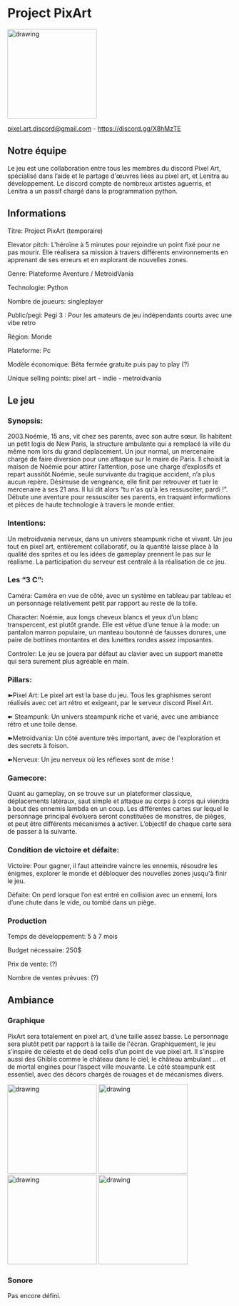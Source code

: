 # Project PixArt



<img src="https://cdn.discordapp.com/attachments/705371118759837697/809453637977243678/yWoUJZKHDOgNmP0U8r_PGDPCq03Xjjv0936JUSbbVocc4DO34XKuDIHJfVKWC-FI0E0-fHfK1Vprq8xFYGAkQ4xxwCunjQL4GHvd.png" alt="drawing" width="200"/>




pixel.art.discord@gmail.com  -  https://discord.gg/X8hMzTE

<h2>Notre équipe</h2>
Le jeu est une collaboration entre tous les membres du discord Pixel Art, spécialisé dans l’aide et le partage d'œuvres liées au pixel art, et Lenitra au développement. Le discord compte de nombreux artistes aguerris, et Lenitra a un passif chargé dans la programmation python.

<h2>Informations</h2>
<p>Titre: Project PixArt (temporaire)</p>
<p>Elevator pitch: L'héroïne à 5 minutes pour rejoindre un point fixé pour ne pas mourir. Elle réalisera sa mission à travers différents environnements en apprenant de ses erreurs et en explorant de nouvelles zones.</p>
<p>Genre: Plateforme Aventure / MetroidVania</p>
<p>Technologie: Python</p>
<p>Nombre de joueurs: singleplayer</p>
<p>Public/pegi: Pegi 3 : Pour les amateurs de jeu indépendants courts avec une vibe retro</p>
<p>Région: Monde</p>
<p>Plateforme: Pc</p>
<p>Modèle économique: Bêta fermée gratuite puis pay to play (?)</p>
<p>Unique selling points: pixel art - indie - metroidvania</p>

<h2>Le jeu</h2>

<h3>Synopsis:</h3>
<p>2003.Noémie, 15 ans, vit chez ses parents, avec son autre sœur. Ils habitent un petit logis de New Paris, la structure ambulante qui a remplacé la ville du même nom lors du grand deplacement. Un jour normal, un mercenaire chargé de faire diversion pour une attaque sur le maire de Paris. Il choisit la maison de Noémie pour attirer l’attention, pose une charge d’explosifs et repart aussitôt.Noémie, seule survivante du tragique accident, n’a plus aucun repère. Désireuse de vengeance, elle finit par retrouver et tuer le mercenaire à ses 21 ans. Il lui dit alors “tu n'as qu'à les ressusciter, pardi !”. Débute une aventure pour ressusciter ses parents, en traquant informations et pièces de haute technologie à travers le monde entier. </p>

<h3>Intentions:</h3>
<p>Un metroidvania nerveux, dans un univers steampunk riche et vivant. Un jeu tout en pixel art, entièrement collaboratif, ou la quantité laisse place à la qualité des sprites et ou les idées de gameplay prennent le pas sur le réalisme. La participation du serveur est centrale à la réalisation de ce jeu. </p>

<h3>Les “3 C”:</h3>
<p>Caméra: Caméra en vue de côté, avec un système en tableau par tableau et un personnage relativement petit par rapport au reste de la toile.</p>
<p>Character: Noémie, aux longs cheveux blancs et yeux d’un blanc transpercent, est plutôt grande. Elle est vêtue d’une tenue à la mode: un pantalon marron populaire, un manteau boutonné de fausses dorures, une paire de bottines montantes et des lunettes rondes assez imposantes.</p>
<p>Controler: Le jeu se jouera par défaut au clavier avec un support manette qui sera surement plus agréable en main.</p>

<h3>Pillars:</h3>
<p>➽Pixel Art: Le pixel art est la base du jeu. Tous les graphismes seront réalisés avec cet art rétro et exigeant, par le serveur discord Pixel Art.</p>
<p>➽ Steampunk: Un univers steampunk riche et varié, avec une ambiance rétro et une toile dense. </p>
<p>➽Metroidvania:  Un côté aventure très important, avec de l'exploration et des secrets à foison.</p>
<p>➽Nerveux: Un jeu nerveux où les réflexes sont de mise !</p>

<h3>Gamecore:</h3>
Quant au gameplay, on se trouve sur un plateformer classique, déplacements latéraux, saut simple et attaque au corps à corps qui viendra à bout des ennemis lambda en un coup. Les différentes cartes sur lequel le personnage principal évoluera seront constituées de monstres, de pièges, et peut être différents mécanismes à activer. L’objectif de chaque carte sera de passer à la suivante.

<h3>Condition de victoire et défaite:</h3>
<p>Victoire: Pour gagner, il faut atteindre vaincre les ennemis, résoudre les énigmes, explorer le monde et débloquer des nouvelles zones jusqu'à finir le jeu.</p>
<p>Défaite: On perd lorsque l’on est entré en collision avec un ennemi, lors d’une chute dans le vide, ou tombé dans un piège. </p>


<h3>Production</h3>
<p>Temps de développement: 5 à 7 mois</p>
<p>Budget nécessaire: 250$</p>
<p>Prix de vente: (?)</p>
<p>Nombre de ventes prévues: (?)</p>

<h2>Ambiance</h2>

<h3>Graphique</h3>
<p>PixArt sera totalement en pixel art, d’une taille assez basse. Le personnage sera plutôt petit par rapport à la taille de l'écran. Graphiquement, le jeu s’inspire de céleste et de dead cells d’un point de vue pixel art. Il s’inspire aussi des Ghiblis comme le château dans le ciel, le château ambulant … et de mortal engines pour l’aspect ville mouvante. Le côté steampunk est essentiel, avec des décors chargés de rouages et de mécanismes divers.</p>


<img src="https://lh4.googleusercontent.com/jTFhjj29eLxXTILHEM3n6LtpxWVaxJdZjaJSGQ6nXYjn_Q6eddes6_fJTM0-KI3ghqZ5OCLaJkp7pEHCeOh7AQojOjRpfFnSHEVZ_bng" alt="drawing" width="200"/>

<img src="https://lh3.googleusercontent.com/kBwNz4C_B853B8zsc4j-9_u1iQ4JWlYAtpZ7mxyut-kmq1wAL3-KskQDZtp_MK1GxnlHs_HGRdNoMkodB6S_Wos9ipT0fDYalKKVPRXT" alt="drawing" width="200"/>

<img src="https://lh6.googleusercontent.com/sWvVZqopO0bwSt-gvT_zdpY5UVfdnAP8i0gt8Uq9Cj3rS5ZJrs760km2KdJI4LJLgupICskI9hWwgFDwZOgoPEOh7F66rTKySUwU6PsExg" alt="drawing" width="200"/>

<img src="https://lh5.googleusercontent.com/Y7SqSaO1s4Jwx218DDLXarLb3bUNZ8FEHjA9u_Wxk0SG4YDYhuQtY6ZqrpYl5MNw3BRFgfX1nFyb6lqkR6UFeHNL5SYqSPOJX-y1RxWI" alt="drawing" width="200"/>

<h3>Sonore</h3>
<p>Pas encore défini.</p>

